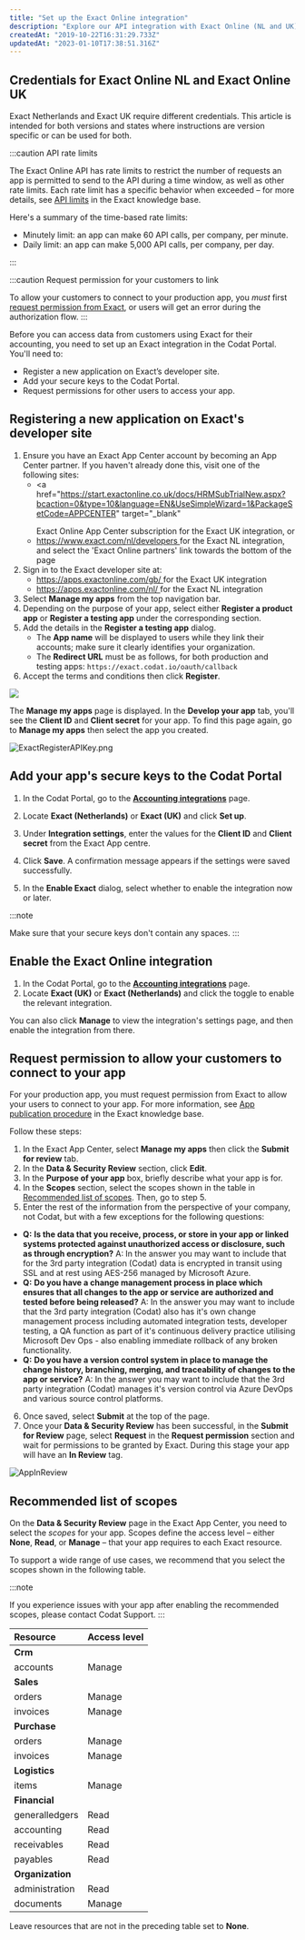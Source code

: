 ```yaml
---
title: "Set up the Exact Online integration"
description: "Explore our API integration with Exact Online (NL and UK)."
createdAt: "2019-10-22T16:31:29.733Z"
updatedAt: "2023-01-10T17:38:51.316Z"
---
```


## Credentials for Exact Online NL and Exact Online UK

Exact Netherlands and Exact UK require different credentials. This article is intended for both versions and states where instructions are version specific or can be used for both.

:::caution API rate limits

The Exact Online API has rate limits to restrict the number of requests an app is permitted to send to the API during a time window, as well as other rate limits. Each rate limit has a specific behavior when exceeded – for more details, see [API limits](https://support.exactonline.com/community/s/knowledge-base#All-All-DNO-Simulation-gen-apilimits) in the Exact knowledge base.

Here's a summary of the time-based rate limits:

- Minutely limit: an app can make 60 API calls, per company, per minute.
- Daily limit: an app can make 5,000 API calls, per company, per day.

:::

:::caution Request permission for your customers to link

To allow your customers to connect to your production app, you _must_ first [request permission from Exact](/accounting-exact-setup#section-request-permission-to-allow-your-customers-to-connect-to-your-app), or users will get an error during the authorization flow.
:::

Before you can access data from customers using Exact for their accounting, you need to set up an Exact integration in the Codat Portal. You'll need to:

- Register a new application on Exact’s developer site.
- Add your secure keys to the Codat Portal.
- Request permissions for other users to access your app.

## Registering a new application on Exact's developer site

1. Ensure you have an Exact App Center account by becoming an App Center partner. If you haven't already done this, visit one of the following sites:
   - <a
       href="https://start.exactonline.co.uk/docs/HRMSubTrialNew.aspx?bcaction=0&type=10&language=EN&UseSimpleWizard=1&PackageSetCode=APPCENTER"
       target="_blank"
     >
       Exact Online App Center subscription
     </a>
     for the Exact UK integration, or
   - <a href="https://www.exact.com/nl/developers" target="_blank">
       https://www.exact.com/nl/developers
     </a> for the Exact NL integration, and select the 'Exact Online partners' link
     towards the bottom of the page
2. Sign in to the Exact developer site at:
   - <a href="https://apps.exactonline.com/gb/" target="_blank">
       https://apps.exactonline.com/gb/
     </a> for the Exact UK integration
   - <a href="https://apps.exactonline.com/nl/" target="_blank">
       https://apps.exactonline.com/nl/
     </a> for the Exact NL integration
3. Select **Manage my apps** from the top navigation bar.
4. Depending on the purpose of your app, select either **Register a product app** or **Register a testing app** under the corresponding section.
5. Add the details in the **Register a testing app** dialog.
   - The **App name** will be displayed to users while they link their accounts; make sure it clearly identifies your organization.
   - The **Redirect URL** must be as follows, for both production and testing apps: `https://exact.codat.io/oauth/callback`
6. Accept the terms and conditions then click **Register**.

<img src="https://files.readme.io/0e788f0-exact-app-details-dialog.png" />

The **Manage my apps** page is displayed. In the **Develop your app** tab, you'll see the **Client ID** and **Client secret** for your app. To find this page again, go to **Manage my apps** then select the app you created.

![](https://files.readme.io/bb55b4c-ExactRegisterAPIKey.png "ExactRegisterAPIKey.png")

## Add your app's secure keys to the Codat Portal

1. In the Codat Portal, go to the <a className="external" href="https://app.codat.io/settings/integrations/accounting" target="_blank">**Accounting integrations**</a> page.

2. Locate **Exact (Netherlands)** or **Exact (UK)** and click **Set up**.

3. Under **Integration settings**, enter the values for the **Client ID** and **Client secret** from the Exact App centre.

4. Click **Save**. A confirmation message appears if the settings were saved successfully.

5. In the **Enable Exact** dialog, select whether to enable the integration now or later.

:::note

Make sure that your secure keys don't contain any spaces.
:::

## Enable the Exact Online integration

1. In the Codat Portal, go to the <a className="external" href="https://app.codat.io/settings/integrations/accounting" target="blank">**Accounting integrations**</a> page.
2. Locate **Exact (UK)** or **Exact (Netherlands)** and click the toggle to enable the relevant integration.

You can also click **Manage** to view the integration's settings page, and then enable the integration from there.

## Request permission to allow your customers to connect to your app

For your production app, you must request permission from Exact to allow your users to connect to your app. For more information, see <a href="https://support.exactonline.com/community/s/knowledge-base#All-All-DNO-ReleaseNote-1811-rn-appcenter-reqperm" target="_blank">App publication procedure</a> in the Exact knowledge base.

Follow these steps:

1. In the Exact App Center, select **Manage my apps** then click the **Submit for review** tab.
2. In the **Data & Security Review** section, click **Edit**.
3. In the **Purpose of your app** box, briefly describe what your app is for.
4. In the **Scopes** section, select the scopes shown in the table in [Recommended list of scopes](/accounting-exact-setup#recommended-list-of-scopes). Then, go to step 5.
5. Enter the rest of the information from the perspective of your company, not Codat, but with a few exceptions for the following questions:

- **Q:** **Is the data that you receive, process, or store in your app or linked systems protected against unauthorized access or disclosure, such as through encryption?** A: In the answer you may want to include that for the 3rd party integration (Codat) data is encrypted in transit using SSL and at rest using AES-256 managed by Microsoft Azure.
- **Q:** **Do you have a change management process in place which ensures that all changes to the app or service are authorized and tested before being released?** A: In the answer you may want to include that the 3rd party integration (Codat) also has it's own change management process including automated integration tests, developer testing, a QA function as part of it's continuous delivery practice utilising Microsoft Dev Ops - also enabling immediate rollback of any broken functionality.
- **Q:** **Do you have a version control system in place to manage the change history, branching, merging, and traceability of changes to the app or service?** A: In the answer you may want to include that the 3rd party integration (Codat) manages it's version control via Azure DevOps and various source control platforms.

6. Once saved, select **Submit** at the top of the page.
7. Once your **Data & Security Review** has been successful, in the **Submit for Review** page, select **Request** in the **Request permission** section and wait for permissions to be granted by Exact. During this stage your app will have an **In Review** tag.

![](https://files.readme.io/9fa3fdd-AppInReview.png "AppInReview")

## Recommended list of scopes

On the **Data & Security Review** page in the Exact App Center, you need to select the _scopes_ for your app. Scopes define the access level – either **None**, **Read**, or **Manage** – that your app requires to each Exact resource.

To support a wide range of use cases, we recommend that you select the scopes shown in the following table.

:::note

If you experience issues with your app after enabling the recommended scopes, please contact Codat Support.
:::

| Resource         | Access level |
| :--------------- | :----------- |
| **Crm**          |              |
| accounts         | Manage       |
| **Sales**        |              |
| orders           | Manage       |
| invoices         | Manage       |
| **Purchase**     |              |
| orders           | Manage       |
| invoices         | Manage       |
| **Logistics**    |              |
| items            | Manage       |
| **Financial**    |              |
| generalledgers   | Read         |
| accounting       | Read         |
| receivables      | Read         |
| payables         | Read         |
| **Organization** |              |
| administration   | Read         |
| documents        | Manage       |

Leave resources that are not in the preceding table set to **None**.
